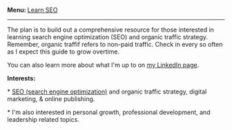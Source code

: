 <b>Menu: </b> <a href="learn-seo" title="How to learn SEO">Learn SEO</a>
<hr>
<p>The plan is to build out a comprehensive resource for 
those interested in learning search engine optimization (SEO) and 
organic traffic strategy. Remember, organic traffif refers to non-paid traffic. Check in every so often as I expect this guide to grow overtime. 
</p>
<p>You can also learn more about what I'm up to on <a href="https://www.linkedin.com/in/joshhinds">my LinkedIn page</a>.</p>
<p>
<strong>Interests:</strong> 
<p>* <a href="learn-seo.html" title="Resources to learn SEO">SEO (search engine optimization)</a> and organic traffic strategy, digital marketing, & online publishing. </p>
 <p>* I'm also interested in personal growth, professional development, and leadership related topics.</p>
